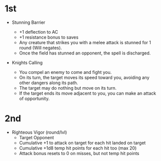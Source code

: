 # 1st

- Stunning Barrier
    - +1 deflection to AC
    - +1 resistance bonus to saves
    - Any creature that strikes you with a melee attack is stunned for 1 round (Will negates).
    - Once the field has stunned an opponent, the spell is discharged.

- Knights Calling
    - You compel an enemy to come and fight you.
    - On its turn, the target moves its speed toward you, avoiding any other dangers along its path.
    - The target may do nothing but move on its turn.
    - If the target ends its move adjacent to you, you can make an attack of opportunity.

# 2nd

- Righteous Vigor (round/lvl)
    - Target Opponent
    - Cumulative +1 to attack on target for each hit landed on target
    - Cumulative +1d8 temp hit points for each hit too (max 20)
    - Attack bonus resets to 0 on misses, but not temp hit points

